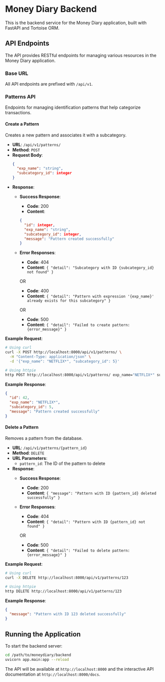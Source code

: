 # Money Diary Backend

This is the backend service for the Money Diary application, built with FastAPI and Tortoise ORM.

## API Endpoints

The API provides RESTful endpoints for managing various resources in the Money Diary application.

### Base URL

All API endpoints are prefixed with `/api/v1`.

### Patterns API

Endpoints for managing identification patterns that help categorize transactions.

#### Create a Pattern

Creates a new pattern and associates it with a subcategory.

- **URL**: `/api/v1/patterns/`
- **Method**: `POST`
- **Request Body**:
  ```json
  {
    "exp_name": "string",
    "subcategory_id": integer
  }
  ```
- **Response**: 
  - **Success Response**:
    - **Code**: 200
    - **Content**: 
    ```json
    {
      "id": integer,
      "exp_name": "string",
      "subcategory_id": integer,
      "message": "Pattern created successfully"
    }
    ```
  - **Error Responses**:
    - **Code**: 404
    - **Content**: `{ "detail": "Subcategory with ID {subcategory_id} not found" }`
    
    OR
    
    - **Code**: 400
    - **Content**: `{ "detail": "Pattern with expression '{exp_name}' already exists for this subcategory" }`
    
    OR
    
    - **Code**: 500
    - **Content**: `{ "detail": "Failed to create pattern: {error_message}" }`

**Example Request**:

```bash
# Using curl
curl -X POST http://localhost:8000/api/v1/patterns/ \
  -H "Content-Type: application/json" \
  -d '{"exp_name": "NETFLIX*", "subcategory_id": 5}'

# Using httpie
http POST http://localhost:8000/api/v1/patterns/ exp_name="NETFLIX*" subcategory_id=5
```

**Example Response**:

```json
{
  "id": 42,
  "exp_name": "NETFLIX*",
  "subcategory_id": 5,
  "message": "Pattern created successfully"
}
```

#### Delete a Pattern

Removes a pattern from the database.

- **URL**: `/api/v1/patterns/{pattern_id}`
- **Method**: `DELETE`
- **URL Parameters**:
  - `pattern_id`: The ID of the pattern to delete
- **Response**: 
  - **Success Response**:
    - **Code**: 200
    - **Content**: `{ "message": "Pattern with ID {pattern_id} deleted successfully" }`
  - **Error Responses**:
    - **Code**: 404
    - **Content**: `{ "detail": "Pattern with ID {pattern_id} not found" }`
    
    OR
    
    - **Code**: 500
    - **Content**: `{ "detail": "Failed to delete pattern: {error_message}" }`

**Example Request**:

```bash
# Using curl
curl -X DELETE http://localhost:8000/api/v1/patterns/123

# Using httpie
http DELETE http://localhost:8000/api/v1/patterns/123
```

**Example Response**:

```json
{
  "message": "Pattern with ID 123 deleted successfully"
}
```

## Running the Application

To start the backend server:

```bash
cd /path/to/moneydiary/backend
uvicorn app.main:app --reload
```

The API will be available at `http://localhost:8000` and the interactive API documentation at `http://localhost:8000/docs`.
